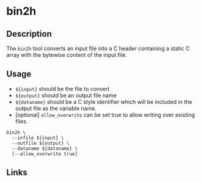# bin2h

## Description
The `bin2h` tool converts an input file into a C header containing a static C
array with the bytewise content of the input file.

## Usage
* `${input}` should be the file to convert
* `${output}` should be an output file name
* `${dataname}` should be a C style identifier which will be included in the
    output file as the variable name.
* [optional] `allow_overwrite` can be set true to allow writing over existing
    files.

```shell
bin2h \
  --infile ${input} \
  --outfile ${output} \
  --dataname ${dataname} \
  [--allow_overwrite true]
```

## Links
